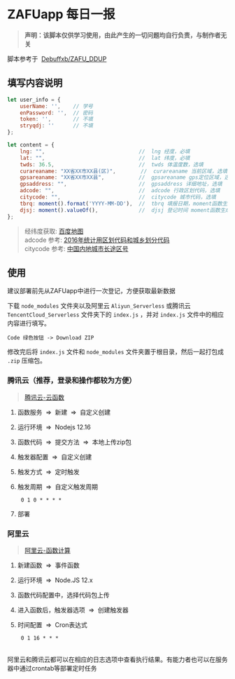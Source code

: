 # ZAFUapp 每日一报

>**声明：该脚本仅供学习使用，由此产生的一切问题均自行负责，与制作者无关**

脚本参考于&nbsp;&nbsp;[Debuffxb/ZAFU_DDUP](https://github.com/Debuffxb/ZAFU_DDUP)

## 填写内容说明

```javascript
let user_info = {
    userName: '',    // 学号
    enPassword: '',  // 密码
    token: '',       // 不填
    stryqdj: ''      // 不填
};

let content = {
    lng: "",                              //  lng 经度，必填
    lat: "",                              //  lat 纬度，必填
    twds: 36.5,                           //  twds 体温度数，选填
    curareaname: "XX省XX市XX县(区)",        //  curareaname 当前区域，选填，注意与经纬度相匹配
    gpsareaname: "XX省XX市XX县",           //  gpsareaname gps定位区域，选填，注意与经纬度相匹配
    gpsaddress: "",                       //  gpsaddress 详细地址，选填
    adcode: "",                           //  adcode 行政区划代码，选填
    citycode: "",                         //  citycode 城市代码，选填
    tbrq: moment().format('YYYY-MM-DD'),  //  tbrq 填报日期，moment函数生成 YYYY-MM-DD
    djsj: moment().valueOf(),             //  djsj 登记时间 moment函数生成 毫秒级时间戳
};
```

> 经纬度获取: [百度地图](https://api.map.baidu.com/lbsapi/getpoint/index.html)<br>
adcode 参考: [2016年统计用区划代码和城乡划分代码](http://www.mca.gov.cn/article/sj/xzqh/1980/2019/202002281436.html)<br>
citycode 参考: [中国内地城市长途区号](http://www.zjcargo.com/tool/incode.htm)

## 使用

建议部署前先从ZAFUapp中进行一次登记，方便获取最新数据

下载 `node_modules` 文件夹以及阿里云 `Aliyun_Serverless` 或腾讯云 `TencentCloud_Serverless` 文件夹下的 `index.js` ，并对 `index.js` 文件中的相应内容进行填写。

    Code 绿色按钮 -> Download ZIP

修改完后将 `index.js` 文件和 `node_modules` 文件夹置于根目录，然后一起打包成 `.zip` 压缩包。

### 腾讯云（推荐，登录和操作都较为方便）

>[腾讯云-云函数](https://cloud.tencent.com/product/scf)

1. 函数服务&nbsp;&nbsp;=>&nbsp;&nbsp;新建&nbsp;&nbsp;=>&nbsp;&nbsp;自定义创建
2. 运行环境&nbsp;&nbsp;=>&nbsp;&nbsp;Nodejs 12.16
3. 函数代码&nbsp;&nbsp;=>&nbsp;&nbsp;提交方法&nbsp;&nbsp;=>&nbsp;&nbsp;本地上传zip包
4. 触发器配置&nbsp;&nbsp;=>&nbsp;&nbsp;自定义创建
5. 触发方式&nbsp;&nbsp;=>&nbsp;&nbsp;定时触发
6. 触发周期&nbsp;&nbsp;=>&nbsp;&nbsp;自定义触发周期

        0 1 0 * * * *

7. 部署

### 阿里云

>[阿里云-函数计算](https://www.aliyun.com/product/fc)

1. 新建函数&nbsp;&nbsp;=>&nbsp;&nbsp;事件函数
2. 运行环境&nbsp;&nbsp;=>&nbsp;&nbsp;Node.JS 12.x
3. 函数代码配置中，选择代码包上传
4. 进入函数后，触发器选项&nbsp;&nbsp;=>&nbsp;&nbsp;创建触发器
5. 时间配置&nbsp;&nbsp;=>&nbsp;&nbsp;Cron表达式

        0 1 16 * * *

<br>
阿里云和腾讯云都可以在相应的日志选项中查看执行结果。有能力者也可以在服务器中通过crontab等部署定时任务
